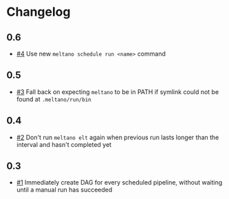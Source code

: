 # Changelog

## 0.6

- [#4](https://gitlab.com/meltano/files-airflow/-/issues/4) Use new `meltano schedule run <name>` command

## 0.5

- [#3](https://gitlab.com/meltano/files-airflow/-/issues/3) Fall back on expecting `meltano` to be in PATH if symlink could not be found at `.meltano/run/bin`

## 0.4

- [#2](https://gitlab.com/meltano/files-airflow/-/issues/2) Don't run `meltano elt` again when previous run lasts longer than the interval and hasn't completed yet

## 0.3

- [#1](https://gitlab.com/meltano/files-airflow/-/issues/1) Immediately create DAG for every scheduled pipeline, without waiting until a manual run has succeeded
